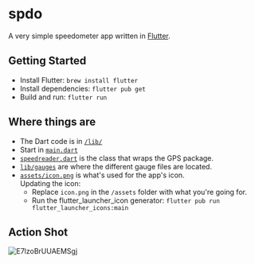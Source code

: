 # spdo

A very simple speedometer app written in [Flutter](https://flutter.dev).

## Getting Started

 * Install Flutter: `brew install flutter`
 * Install dependencies: `flutter pub get`
 * Build and run: `flutter run`

## Where things are
 * The Dart code is in [`/lib/`](lib/)
 * Start in [`main.dart`](lib/main.dart)
 * [`speedreader.dart`](lib/speedreader.dart) is the class that wraps the GPS package.
 * [`lib/gauges`](lib/gauges/) are where the different gauge files are located.
 * [`assets/icon.png`](assets/icon.png) is what's used for the app's icon.   
  Updating the icon:
   * Replace `icon.png` in the `/assets` folder with what you're going for.
   * Run the flutter_launcher_icon generator: `flutter pub run flutter_launcher_icons:main`

## Action Shot
![E7lzoBrUUAEMSgj](https://user-images.githubusercontent.com/578572/127730378-ad62ea17-7ad8-48e8-b3fe-2862e96d297e.jpeg)

